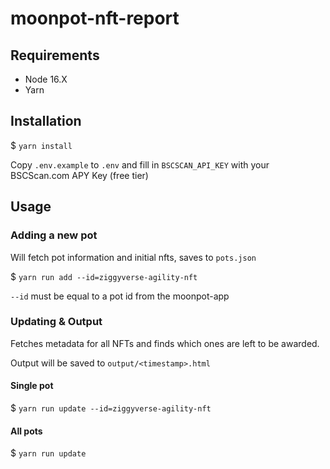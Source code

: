 # moonpot-nft-report

## Requirements

- Node 16.X
- Yarn

## Installation

$ `yarn install`

Copy `.env.example` to `.env` and fill in `BSCSCAN_API_KEY` with your BSCScan.com APY Key (free tier)

## Usage

### Adding a new pot

Will fetch pot information and initial nfts, saves to `pots.json`

$ `yarn run add --id=ziggyverse-agility-nft`

`--id` must be equal to a pot id from the moonpot-app

### Updating & Output

Fetches metadata for all NFTs and finds which ones are left to be awarded.

Output will be saved to `output/<timestamp>.html`

#### Single pot 

$ `yarn run update --id=ziggyverse-agility-nft`

#### All pots

$ `yarn run update`